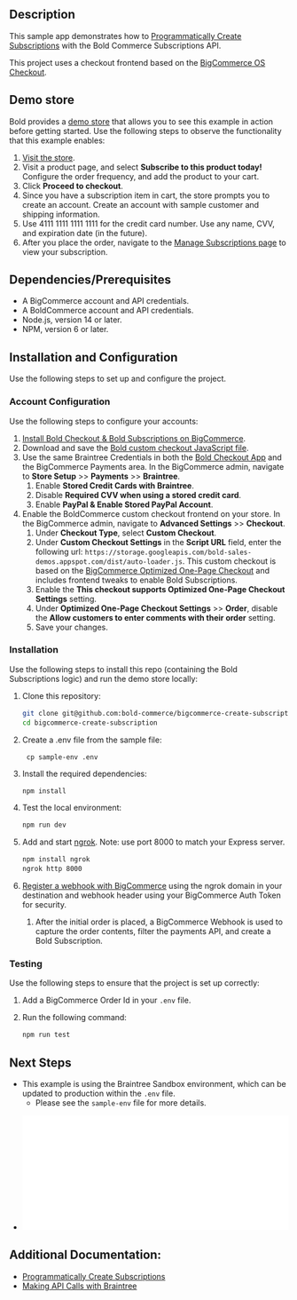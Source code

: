 ## Description

This sample app demonstrates how to [Programmatically Create Subscriptions](https://developer.boldcommerce.com/default/guides/subscriptions-v2/create-subscription) with the Bold Commerce Subscriptions API.

This project uses a checkout frontend based on the [BigCommerce OS Checkout](https://github.com/bigcommerce/checkout-js).

## Demo store

Bold provides a [demo store](https://snow-lion.bolddemos.ninja/supplies/) that allows you to see this example in action before getting started. Use the following steps to observe the functionality that this example enables:

1. [Visit the store](https://snow-lion.bolddemos.ninja/supplies/).
2. Visit a product page, and select **Subscribe to this product today!** Configure the order frequency, and add the product to your cart.
3. Click **Proceed to checkout**.
4. Since you have a subscription item in cart, the store prompts you to create an account. Create an account with sample customer and shipping information.
5. Use 4111 1111 1111 1111 for the credit card number. Use any name, CVV, and expiration date (in the future).
6. After you place the order, navigate to the [Manage Subscriptions page](https://snow-lion.bolddemos.ninja/manage-subscriptions/) to view your subscription.

## Dependencies/Prerequisites

- A BigCommerce account and API credentials.
- A BoldCommerce account and API credentials.
- Node.js, version 14 or later.
- NPM, version 6 or later.

## Installation and Configuration

Use the following steps to set up and configure the project.

### Account Configuration

Use the following steps to configure your accounts:

1. [Install Bold Checkout & Bold Subscriptions on BigCommerce](https://www.bigcommerce.com/apps/bold-subscriptions/).
2. Download and save the [Bold custom checkout JavaScript file](https://storage.googleapis.com/bold-sales-demos.appspot.com/dist/auto-loader.js).
3. Use the same Braintree Credentials in both the [Bold Checkout App](https://www.bigcommerce.com/apps/bold-checkout/) and the BigCommerce Payments area. In the BigCommerce admin, navigate to **Store Setup** >> **Payments** >> **Braintree**.
   1. Enable **Stored Credit Cards with Braintree**.
   2. Disable **Required CVV when using a stored credit card**.
   3. Enable **PayPal & Enable Stored PayPal Account**.
4. Enable the BoldCommerce custom checkout frontend on your store. In the BigCommerce admin, navigate to **Advanced Settings** >> **Checkout**.
   1. Under **Checkout Type**, select **Custom Checkout**.
   2. Under **Custom Checkout Settings** in the **Script URL** field, enter the following url: `https://storage.googleapis.com/bold-sales-demos.appspot.com/dist/auto-loader.js`. This custom checkout is based on the [BigCommerce Optimized One-Page Checkout](https://github.com/bigcommerce/checkout-js) and includes frontend tweaks to enable Bold Subscriptions.
   3. Enable the **This checkout supports Optimized One-Page Checkout Settings** setting.
   4. Under **Optimized One-Page Checkout Settings** >> **Order**, disable the **Allow customers to enter comments with their order** setting.
   5. Save your changes.

### Installation

Use the following steps to install this repo (containing the Bold Subscriptions logic) and run the demo store locally:

1. Clone this repository:

   ```sh
   git clone git@github.com:bold-commerce/bigcommerce-create-subscription.git
   cd bigcommerce-create-subscription
   ```

2. Create a .env file from the sample file:

   ```
    cp sample-env .env
   ```

3. Install the required dependencies:

   ```sh
   npm install
   ```

4. Test the local environment:

   ```sh
   npm run dev
   ```

5. Add and start [ngrok](https://ngrok.com/). Note: use port 8000 to match your Express server.

   ```sh
   npm install ngrok
   ngrok http 8000
   ```

6. [Register a webhook with BigCommerce](https://developer.bigcommerce.com/api-reference/b3A6MzU5MDUyNzI-create-a-webhook#Request) using the ngrok domain in your destination and webhook header using your BigCommerce Auth Token for security.
   1. After the initial order is placed, a BigCommerce Webhook is used to capture the order contents, filter the payments API, and create a Bold Subscription.

### Testing

Use the following steps to ensure that the project is set up correctly:

1. Add a BigCommerce Order Id in your `.env` file.
2. Run the following command:

   ```sh
   npm run test
   ```

## Next Steps

- This example is using the Braintree Sandbox environment, which can be updated to production within the `.env` file.
  - Please see the `sample-env` file for more details.

* <img src="/api.svg">

## Additional Documentation:

- [Programmatically Create Subscriptions](https://developer.boldcommerce.com/default/guides/subscriptions-v2/create-subscription)
- [Making API Calls with Braintree](https://graphql.braintreepayments.com/guides/making_api_calls/)
